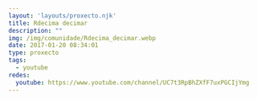 ```yaml
---
layout: 'layouts/proxecto.njk'
title: Rdecima decimar
description: ""
img: /img/comunidade/Rdecima_decimar.webp
date: 2017-01-20 08:34:01
type: proxecto
tags:
  - youtube
redes:
  youtube: https://www.youtube.com/channel/UC7t3RpBhZXfF7uxPGCIjYmg
---
```

